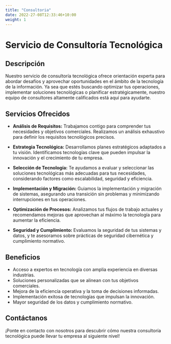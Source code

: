 ```yaml
---
title: "Consultoria"
date: 2022-27-08T12:33:46+10:00
weight: 1
---
```


# Servicio de Consultoría Tecnológica

## Descripción

Nuestro servicio de consultoría tecnológica ofrece orientación experta para abordar desafíos y aprovechar oportunidades en el ámbito de la tecnología de la información. Ya sea que estés buscando optimizar tus operaciones, implementar soluciones tecnológicas o planificar estratégicamente, nuestro equipo de consultores altamente calificados está aquí para ayudarte.

## Servicios Ofrecidos

- **Análisis de Requisitos:** Trabajamos contigo para comprender tus necesidades y objetivos comerciales. Realizamos un análisis exhaustivo para definir los requisitos tecnológicos precisos.

- **Estrategia Tecnológica:** Desarrollamos planes estratégicos adaptados a tu visión. Identificamos tecnologías clave que pueden impulsar la innovación y el crecimiento de tu empresa.

- **Selección de Tecnología:** Te ayudamos a evaluar y seleccionar las soluciones tecnológicas más adecuadas para tus necesidades, considerando factores como escalabilidad, seguridad y eficiencia.

- **Implementación y Migración:** Guiamos la implementación y migración de sistemas, asegurando una transición sin problemas y minimizando interrupciones en tus operaciones.

- **Optimización de Procesos:** Analizamos tus flujos de trabajo actuales y recomendamos mejoras que aprovechan al máximo la tecnología para aumentar la eficiencia.

- **Seguridad y Cumplimiento:** Evaluamos la seguridad de tus sistemas y datos, y te asesoramos sobre prácticas de seguridad cibernética y cumplimiento normativo.

## Beneficios

- Acceso a expertos en tecnología con amplia experiencia en diversas industrias.
- Soluciones personalizadas que se alinean con tus objetivos comerciales.
- Mejora de la eficiencia operativa y la toma de decisiones informadas.
- Implementación exitosa de tecnologías que impulsan la innovación.
- Mayor seguridad de los datos y cumplimiento normativo.

## Contáctanos

¡Ponte en contacto con nosotros para descubrir cómo nuestra consultoría tecnológica puede llevar tu empresa al siguiente nivel!

